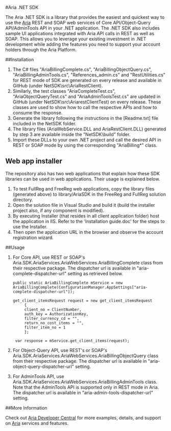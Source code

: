 #Aria .NET SDK

The Aria .NET SDK is a library that provides the easiest and quickest way to use the [Aria](http://www.ariasystems.com/) REST and SOAP web services of Core API/Object-Query API/AdminTools API in your .NET application. The .NET SDK also includes sample UI applications integrated with Aria API calls in REST as well as SOAP. This allows you to leverage your existing investment in .NET development while adding the features you need to support your account holders through the Aria Platform.

##Installation

1. The C# files "AriaBillingComplete.cs", "AriaBillingObjectQuery.cs", "AriaBillingAdminTools.cs", "References_admin.cs" and "RestUtilities.cs" for REST mode of SDK are generated on every release and available in GitHub (under NetSDK\src\AriaRestClient).
2. Similarly, the test classes "AriaCompleteTest.cs", "AriaObjectQueryTest.cs" and "AriaAdminToolsTest.cs" are updated in GitHub (under NetSDK\src\AriarestClientTest) on every release. These classes are used to show how to call the respective APIs and how to consume the response.
3. Generate the library following the instructions in the [Readme.txt] file included in the NetSDK folder. 
4. The library files (AriaWebService.DLL and AriaRestClient.DLL) generated by step 3 are available inside the "NetSDK\build" folder.
5. Import these DLLs to your own .NET project and call the desired API in REST or SOAP mode by using the corresponding "AriaBilling*" class.

## Web app installer
The repository also has two web applications that explain how these SDK libraries can be used in web applications. Their usage is explained below.

1.	To test FullReg and FreeReg web applications, copy the library files (generated above) to library/AriaSDK in the FreeReg and FullReg solution directory.
2.	Open the solution file in Visual Studio and build it (build the installer project also, if any component is modified).
3.	By executing Installer (that resides in all client application folder) host the application in IIS. Refer to the 'Installation guide.doc' for the steps to use the Installer.
4.	Then open the application URL in the browser and observe the account registration wizard.

##Usage

1. For Core API, use REST or SOAP's Aria.SDK.AriaServices.AriaWebServices.AriaBillingComplete class from their respective package. The dispatcher url is available in "aria-complete-dispatcher-url" setting as retrieved below.
       
       public static AriaBillingComplete mService = new AriaBillingComplete(ConfigurationManager.AppSettings["aria-complete-dispatcher-url"]);

       get_client_itemsRequest request = new get_client_itemsRequest
            {
            client_no = ClientNumber,
            auth_key = AuthorizationKey,
            filter_currency_cd = "",
            return_no_cost_items = "",
            filter_item_no = 1
            };

        var response = mService.get_client_items(request);

2. For Object-Query API, use REST's or SOAP's Aria.SDK.AriaServices.AriaWebServices.AriaBillingObjectQuery class from their respective package. The dispatcher url is available in "aria-object-query-dispatcher-url" setting.

3. For AdminTools API, use Aria.SDK.AriaServices.AriaWebServices.AriaBillingAdminTools class. Note that the AdminTools API is supported only in REST mode in Aria. The dispatcher url is available in "aria-admin-tools-dispatcher-url" setting.

##More Information

Check out [Aria Developer Central](http://developer.ariasystems.net) for more examples, details, and support on [Aria](http://www.ariasystems.com/) services and features.
